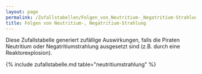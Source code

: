 ```yaml
---
layout: page
permalink: /Zufallstabellen/Folgen_von_Neutritium-_Negatritium-Strahlung
title: Folgen von Neutritium-, Negatritium-Strahlung
---
```


Diese Zufallstabelle generiert zufällige Auswirkungen, falls die Piraten Neutritium oder Negatritiumstrahlung ausgesetzt sind (z.B. durch eine Reaktorexplosion).

{% include zufallstabelle.md table="neutritiumstrahlung" %}

